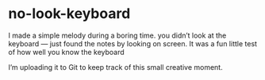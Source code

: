 # no-look-keyboard

I made a simple melody during a boring time. you didn’t look at the keyboard — just found the notes by looking on screen.
It was a fun little test of how well you know the keyboard 

I’m uploading it to Git to keep track of this small creative moment.
